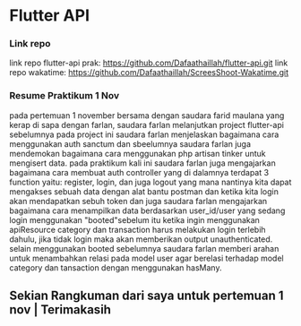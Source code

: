 # Flutter API

### Link repo
link repo flutter-api prak: https://github.com/Dafaathaillah/flutter-api.git
link repo wakatime: https://github.com/Dafaathaillah/ScreesShoot-Wakatime.git 

### Resume Praktikum 1 Nov
pada pertemuan 1 november bersama dengan saudara farid maulana yang kerap di sapa dengan farlan,
saudara farlan melanjutkan project flutter-api sebelumnya pada project ini saudara farlan menjelaskan
bagaimana cara menggunakan auth sanctum dan sbeelumnya saudara farlan juga mendemokan bagaimana cara menggunakan
php artisan tinker untuk mengisert data.
pada praktikum kali ini saudara farlan juga mengajarkan bagaimana cara membuat auth controller yang di dalamnya 
terdapat 3 function yaitu: register, login, dan juga logout yang mana nantinya kita dapat mengakses sebuah data dengan 
alat bantu postman dan ketika kita login akan mendapatkan sebuh token dan juga saudara farlan mengajarkan bagaimana 
cara menampilkan data berdasarkan user_id/user yang sedang login menggunakan "booted"sebelum itu ketika ingin menggunakan 
apiResource category dan transaction harus melakukan  login terlebih dahulu, jika tidak login maka akan memberikan output 
unauthenticated. selain menggunakan booted sebelumnya saudara farlan memberi arahan untuk menambahkan relasi pada model user 
agar berelasi terhadap model category dan tansaction dengan menggunakan hasMany.

Sekian Rangkuman dari saya untuk pertemuan 1 nov | Terimakasih
---
